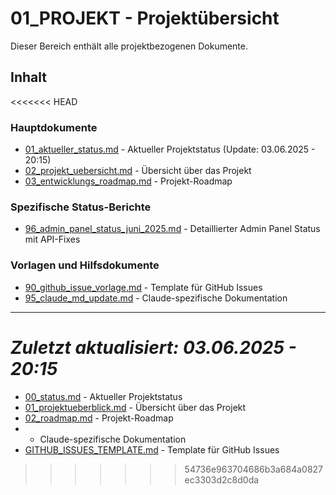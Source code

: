 # 01_PROJEKT - Projektübersicht

Dieser Bereich enthält alle projektbezogenen Dokumente.

## Inhalt

<<<<<<< HEAD
### Hauptdokumente
- [01_aktueller_status.md](01_aktueller_status.md) - Aktueller Projektstatus (Update: 03.06.2025 - 20:15)
- [02_projekt_uebersicht.md](02_projekt_uebersicht.md) - Übersicht über das Projekt
- [03_entwicklungs_roadmap.md](03_entwicklungs_roadmap.md) - Projekt-Roadmap

### Spezifische Status-Berichte
- [96_admin_panel_status_juni_2025.md](96_admin_panel_status_juni_2025.md) - Detaillierter Admin Panel Status mit API-Fixes

### Vorlagen und Hilfsdokumente
- [90_github_issue_vorlage.md](90_github_issue_vorlage.md) - Template für GitHub Issues
- [95_claude_md_update.md](95_claude_md_update.md) - Claude-spezifische Dokumentation

---
*Zuletzt aktualisiert: 03.06.2025 - 20:15*
=======
- [00_status.md](01_aktueller_status.md) - Aktueller Projektstatus
- [01_projektueberblick.md](02_projekt_uebersicht.md) - Übersicht über das Projekt
- [02_roadmap.md](03_entwicklungs_roadmap.md) - Projekt-Roadmap
-  - Claude-spezifische Dokumentation
- [GITHUB_ISSUES_TEMPLATE.md](90_github_issue_vorlage.md) - Template für GitHub Issues
>>>>>>> 54736e963704686b3a684a0827ec3303d2c8d0da
